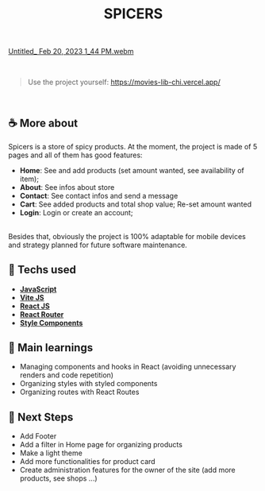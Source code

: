 <h1 align=center> SPICERS </h1>

<br>

[Untitled_ Feb 20, 2023 1_44 PM.webm](https://user-images.githubusercontent.com/107323497/220162611-9cb9a9e7-a746-4431-8fef-fcad13b7fc18.webm)

<br>

> Use the project yourself: https://movies-lib-chi.vercel.app/

<br>

## ☕ More about 
Spicers is a store of spicy products. At the moment, the project is made of 5 pages and all of them has good features:
  * **Home**: See and add products (set amount wanted, see availability of item); 
  * **About**: See infos about store
  * **Contact**: See contact infos and send a message
  * **Cart**: See added products and total shop value; Re-set amount wanted 
  * **Login**: Login or create an account;
<br>
Besides that, obviously the project is 100% adaptable for mobile devices and strategy planned for future software maintenance. 


## 🚀 Techs used 
* **[ JavaScript ](https://developer.mozilla.org/en-US/docs/Web/JavaScript)**
* **[ Vite JS ](https://vitejs.dev/)**
* **[ React JS ](https://reactjs.org/docs/getting-started.html)**
* **[ React Router ](https://reactrouter.com/en/main/components/route)**
* **[ Style Components ](https://styled-components.com/)**


## 📝 Main learnings
* Managing components and hooks in React (avoiding unnecessary renders and code repetition)
* Organizing styles with styled components
* Organizing routes with React Routes

## 🧱 Next Steps
* Add Footer 
* Add a filter in Home page for organizing products
* Make a light theme 
* Add more functionalities for product card
* Create administration features for the owner of the site (add more products, see shops ...)


